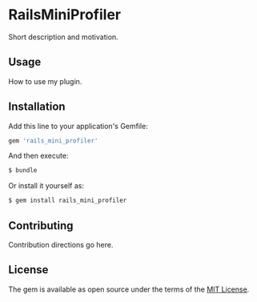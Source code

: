 # RailsMiniProfiler
Short description and motivation.

## Usage
How to use my plugin.

## Installation
Add this line to your application's Gemfile:

```ruby
gem 'rails_mini_profiler'
```

And then execute:
```bash
$ bundle
```

Or install it yourself as:
```bash
$ gem install rails_mini_profiler
```

## Contributing
Contribution directions go here.

## License
The gem is available as open source under the terms of the [MIT License](https://opensource.org/licenses/MIT).
